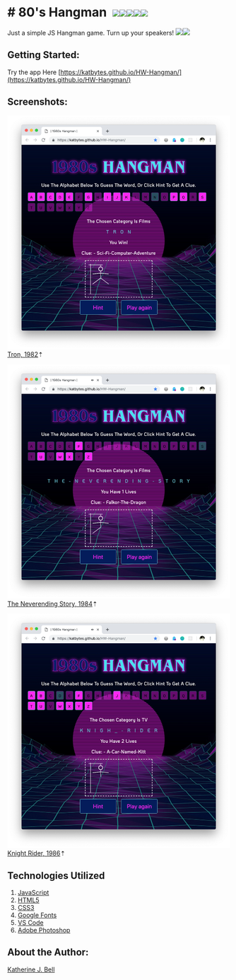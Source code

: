 # &#35; 80's Hangman&nbsp;&nbsp;<img src="https://img.icons8.com/color/48/000000/80s-music.png"><img src="https://img.icons8.com/color/48/000000/vhs.png"><img src="https://img.icons8.com/color/48/000000/joystick.png"><img src="https://img.icons8.com/color/48/000000/retro-tv.png"><img src="https://img.icons8.com/color/48/000000/boombox.png">

Just a simple JS Hangman game. Turn up your speakers! <img src="https://img.icons8.com/color/48/000000/medium-volume.png"><img src="https://img.icons8.com/color/48/000000/dancing.png">

## Getting Started:
Try the app Here [https://katbytes.github.io/HW-Hangman/](https://katbytes.github.io/HW-Hangman/)

## Screenshots:
![Screenshot 1](https://github.com/katbytes/HW-Hangman/blob/master/assets/screenshot_1.png)
[Tron, 1982](https://www.imdb.com/title/tt0084827/)&#8673;

![Screenshot 2](https://github.com/katbytes/HW-Hangman/blob/master/assets/screenshot_2.png)
[The Neverending Story, 1984](https://www.imdb.com/title/tt0084827/)&#8673;

![Screenshot 3](https://github.com/katbytes/HW-Hangman/blob/master/assets/screenshot_3.png)
[Knight Rider, 1986](https://www.imdb.com/title/tt0083437/)&#8673;

## Technologies Utilized

01. [JavaScript](https://www.javascript.com/)
02. [HTML5](https://www.w3schools.com/html/html5_intro.asp)
03. [CSS3](https://developer.mozilla.org/en/docs/Web/CSS/CSS3)
04. [Google Fonts](https://fonts.google.com/)
05. [VS Code](https://code.visualstudio.com/)
06. [Adobe Photoshop](https://www.adobe.com/products/photoshop.html)

## About the Author:
[Katherine J. Bell](https://github.com/katbytes)
